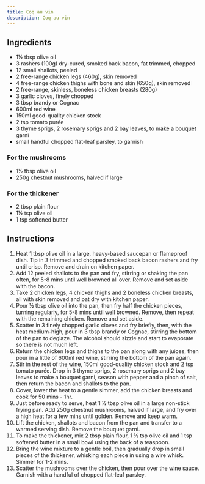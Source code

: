 ```yaml
---
title: Coq au vin
description: Coq au vin
---
```


## Ingredients
* 1½ tbsp olive oil
* 3 rashers (100g) dry-cured, smoked back bacon, fat trimmed, chopped
* 12 small shallots, peeled
* 2 free-range chicken legs (460g), skin removed
* 4 free-range chicken thighs with bone and skin (650g), skin removed
* 2 free-range, skinless, boneless chicken breasts (280g)
* 3 garlic cloves, finely chopped
* 3 tbsp brandy or Cognac
* 600ml red wine
* 150ml good-quality chicken stock
* 2 tsp tomato purée
* 3 thyme sprigs, 2 rosemary sprigs and 2 bay leaves, to make a bouquet garni
* small handful chopped flat-leaf parsley, to garnish
### For the mushrooms
* 1½ tbsp olive oil
* 250g chestnut mushrooms, halved if large
### For the thickener
* 2 tbsp plain flour
* 1½ tsp olive oil
* 1 tsp softened butter

## Instructions
1. Heat 1 tbsp olive oil in a large, heavy-based saucepan or flameproof dish. Tip in 3 trimmed and chopped smoked back bacon rashers and fry until crisp. Remove and drain on kitchen paper.
1. Add 12 peeled shallots to the pan and fry, stirring or shaking the pan often, for 5-8 mins until well browned all over. Remove and set aside with the bacon.
1. Take 2 chicken legs, 4 chicken thighs and 2 boneless chicken breasts, all with skin removed and pat dry with kitchen paper.
1. Pour ½ tbsp olive oil into the pan, then fry half the chicken pieces, turning regularly, for 5-8 mins until well browned. Remove, then repeat with the remaining chicken. Remove and set aside.
1. Scatter in 3 finely chopped garlic cloves and fry briefly, then, with the heat medium-high, pour in 3 tbsp brandy or Cognac, stirring the bottom of the pan to deglaze. The alcohol should sizzle and start to evaporate so there is not much left.
1. Return the chicken legs and thighs to the pan along with any juices, then pour in a little of 600ml red wine, stirring the bottom of the pan again.
1. Stir in the rest of the wine, 150ml good-quality chicken stock and 2 tsp tomato purée. Drop in 3 thyme sprigs, 2 rosemary sprigs and 2 bay leaves to make a bouquet garni, season with pepper and a pinch of salt, then return the bacon and shallots to the pan.
1. Cover, lower the heat to a gentle simmer, add the chicken breasts and cook for 50 mins - 1hr.
1. Just before ready to serve, heat 1 ½ tbsp olive oil in a large non-stick frying pan. Add 250g chestnut mushrooms, halved if large, and fry over a high heat for a few mins until golden. Remove and keep warm.
1. Lift the chicken, shallots and bacon from the pan and transfer to a warmed serving dish. Remove the bouquet garni.
1. To make the thickener, mix 2 tbsp plain flour, 1 ½ tsp olive oil and 1 tsp softened butter in a small bowl using the back of a teaspoon.
1. Bring the wine mixture to a gentle boil, then gradually drop in small pieces of the thickener, whisking each piece in using a wire whisk. Simmer for 1-2 mins.
1. Scatter the mushrooms over the chicken, then pour over the wine sauce. Garnish with a handful of chopped flat-leaf parsley.
